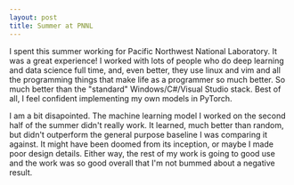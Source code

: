 ```yaml
---
layout: post
title: Summer at PNNL
---
```


I spent this summer working for Pacific Northwest National Laboratory. It was a great experience! I
worked with lots of people who do deep learning and data science full time, and, even better, they
use linux and vim and all the programming things that make life as a programmer so much better. So 
much better than the "standard" Windows/C#/Visual Studio stack. Best of all, I feel confident
implementing my own models in PyTorch. 

I am a bit disapointed. The machine learning model I worked on the second half of the summer didn't
really work. It learned, much better than random, but didn't outperform the general purpose baseline
I was comparing it against. It might have been doomed from its inception, or maybe I made poor
design details. Either way, the rest of my work is going to good use and the work was so good
overall that I'm not bummed about a negative result.
